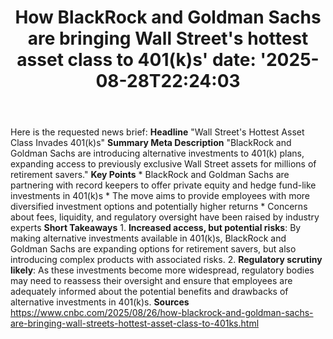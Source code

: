 ﻿---
title: "How BlackRock and Goldman Sachs are bringing Wall Street's hottest asset class to 401(k)s'
date: '2025-08-28T22:24:03"
category: "Markets"
summary: ""
slug: "how blackrock and goldman sachs are bringing wall streets ho"
source_urls:
  - "https://www.cnbc.com/2025/08/26/how-blackrock-and-goldman-sachs-are-bringing-wall-streets-hottest-asset-class-to-401ks.html"
seo:
  title: "How BlackRock and Goldman Sachs are bringing Wall Street's hottest asset class to 401(k)s | Hash n Hedge'
  description: '"
  keywords: ["news", "markets", "brief"]
---
Here is the requested news brief:  **Headline** "Wall Street's Hottest Asset Class Invades 401(k)s"  **Summary Meta Description** "BlackRock and Goldman Sachs are introducing alternative investments to 401(k) plans, expanding access to previously exclusive Wall Street assets for millions of retirement savers."  **Key Points**  * BlackRock and Goldman Sachs are partnering with record keepers to offer private equity and hedge fund-like investments in 401(k)s * The move aims to provide employees with more diversified investment options and potentially higher returns * Concerns about fees, liquidity, and regulatory oversight have been raised by industry experts  **Short Takeaways**  1. **Increased access, but potential risks**: By making alternative investments available in 401(k)s, BlackRock and Goldman Sachs are expanding options for retirement savers, but also introducing complex products with associated risks. 2. **Regulatory scrutiny likely**: As these investments become more widespread, regulatory bodies may need to reassess their oversight and ensure that employees are adequately informed about the potential benefits and drawbacks of alternative investments in 401(k)s.  **Sources** https://www.cnbc.com/2025/08/26/how-blackrock-and-goldman-sachs-are-bringing-wall-streets-hottest-asset-class-to-401ks.html 
